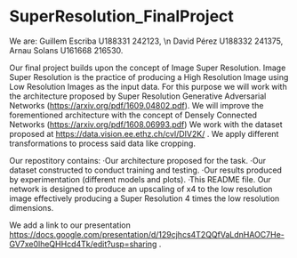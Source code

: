 # SuperResolution_FinalProject
We are:
Guillem Escriba U188331 242123, \n
David Pérez U188332 241375,
Arnau Solans U161668 216530.

Our final project builds upon the concept of Image Super Resolution.
Image Super Resolution is the practice of producing a High Resolution Image using Low Resolution Images as the input data.
For this purpose we will work with the architecture proposed by Super Resolution Generative Adversarial Networks (https://arxiv.org/pdf/1609.04802.pdf).
We will improve the forementioned architecture with the concept of Densely Connected Networks (https://arxiv.org/pdf/1608.06993.pdf)
We work with the dataset proposed at https://data.vision.ee.ethz.ch/cvl/DIV2K/ . 
We apply different transformations to process said data like cropping.

Our repostitory contains:
  ·Our architecture proposed for the task.
  ·Our dataset constructed to conduct training and testing.
  ·Our results produced by experimentation (different models and plots).
  ·This README file.
Our network is designed to produce an upscaling of x4 to the low resolution image effectively producing a Super Resolution 4 times the low resolution dimensions.

We add a link to our presentation https://docs.google.com/presentation/d/129cjhcs4T2QQfVaLdnHAOC7He-GV7xe0lheQHHcd4Tk/edit?usp=sharing .
